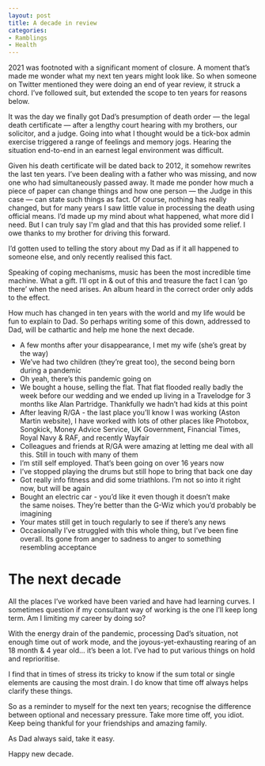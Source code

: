 ```yaml
---
layout: post
title: A decade in review
categories:
- Ramblings
- Health
---
```


2021 was footnoted with a significant moment of closure. A moment that’s made me wonder what my next ten years might look like. So when someone on Twitter mentioned they were doing an end of year review, it struck a chord. I’ve followed suit, but extended the scope to ten years for reasons below.

It was the day we finally got Dad’s presumption of death order — the legal death certificate — after a lengthy court hearing with my brothers, our solicitor, and a judge. Going into what I thought would be a tick-box admin exercise triggered a range of feelings and memory jogs. Hearing the situation end-to-end in an earnest legal environment was difficult.

Given his death certificate will be dated back to 2012, it somehow rewrites the last ten years. I’ve been dealing with a father who was missing, and now one who had simultaneously passed away. It made me ponder how much a piece of paper can change things and how one person — the Judge in this case — can state such things as fact. Of course, nothing has really changed, but for many years I saw little value in processing the death using official means. I’d made up my mind about what happened, what more did I need. But I can truly say I'm glad and that this has provided some relief. I owe thanks to my brother for driving this forward.

I’d gotten used to telling the story about my Dad as if it all happened to someone else, and only recently realised this fact.

Speaking of coping mechanisms, music has been the most incredible time machine. What a gift. I’ll opt in & out of this and treasure the fact I can ’go there’ when the need arises. An album heard in the correct order only adds to the effect.

How much has changed in ten years with the world and my life would be fun to explain to Dad. So perhaps writing some of this down, addressed to Dad, will be cathartic and help me hone the next decade.

- A few months after your disappearance, I met my wife (she’s great by the way)
- We’ve had two children (they’re great too), the second being born during a pandemic
- Oh yeah, there’s this pandemic going on
- We bought a house, selling the flat. That flat flooded really badly the week before our wedding and we ended up living in a Travelodge for 3 months like Alan Partridge. Thankfully we hadn’t had kids at this point
- After leaving R/GA - the last place you’ll know I was working (Aston Martin website), I have worked with lots of other places like Photobox, Songkick, Money Advice Service, UK Government, Financial Times, Royal Navy & RAF, and recently Wayfair
- Colleagues and friends at R/GA were amazing at letting me deal with all this. Still in touch with many of them
- I’m still self employed. That’s been going on over 16 years now
- I’ve stopped playing the drums but still hope to bring that back one day
- Got really info fitness and did some triathlons. I’m not so into it right now, but will be again
- Bought an electric car - you’d like it even though it doesn’t make the same noises. They’re better than the G-Wiz which you’d probably be imagining
- Your mates still get in touch regularly to see if there’s any news
- Occasionally I’ve struggled with this whole thing, but I’ve been fine overall. Its gone from anger to sadness to anger to something resembling acceptance

# The next decade

All the places I’ve worked have been varied and have had learning curves. I sometimes question if my consultant way of working is the one I’ll keep long term. Am I limiting my career by doing so?

With the energy drain of the pandemic, processing Dad’s situation, not enough time out of work mode, and the joyous-yet-exhausting rearing of an 18 month & 4 year old... it’s been a lot. I’ve had to put various things on hold and reprioritise. 

I find that in times of stress its tricky to know if the sum total or single elements are causing the most drain. I do know that time off always helps clarify these things.

So as a reminder to myself for the next ten years; recognise the difference between optional and necessary pressure. Take more time off, you idiot. Keep being thankful for your friendships and amazing family. 

As Dad always said, take it easy.

Happy new decade.
